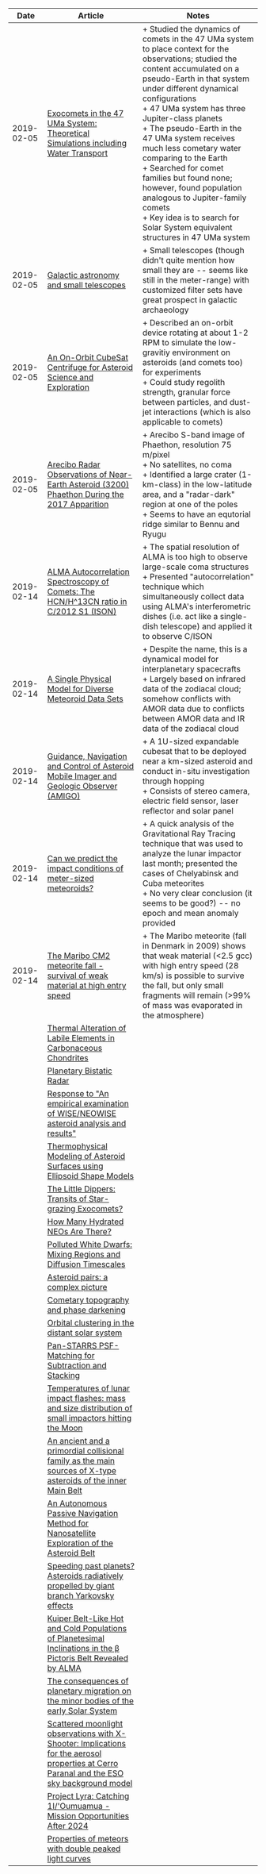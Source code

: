 | Date | Article | Notes | 
| ---- | ---- | ---- |
| 2019-02-05 | [Exocomets in the 47 UMa System: Theoretical Simulations including Water Transport](https://arxiv.org/abs/1811.09579) | + Studied the dynamics of comets in the 47 UMa system to place context for the observations; studied the content accumulated on a pseudo-Earth in that system under different dynamical configurations <br> + 47 UMa system has three Jupiter-class planets <br> + The pseudo-Earth in the 47 UMa system receives much less cometary water comparing to the Earth <br> + Searched for comet families but found none; however, found population analogous to Jupiter-family comets <br> + Key idea is to search for Solar System equivalent structures in 47 UMa system
| 2019-02-05 | [Galactic astronomy and small telescopes](https://arxiv.org/abs/1812.06461) | + Small telescopes (though didn't quite mention how small they are -- seems like still in the meter-range) with customized filter sets have great prospect in galactic archaeology
| 2019-02-05 | [An On-Orbit CubeSat Centrifuge for Asteroid Science and Exploration](https://arxiv.org/abs/1812.11663) | + Described an on-orbit device rotating at about 1-2 RPM to simulate the low-gravitiy environment on asteroids (and comets too) for experiments <br> + Could study regolith strength, granular force between particles, and dust-jet interactions (which is also applicable to comets)
| 2019-02-05 | [Arecibo Radar Observations of Near-Earth Asteroid (3200) Phaethon During the 2017 Apparition](https://arxiv.org/abs/1902.00969) | + Arecibo S-band image of Phaethon, resolution 75 m/pixel <br> + No satellites, no coma <br> + Identified a large crater (1-km-class) in the low-latitude area, and a "radar-dark" region at one of the poles <br> + Seems to have an equtorial ridge similar to Bennu and Ryugu
| 2019-02-14 | [ALMA Autocorrelation Spectroscopy of Comets: The HCN/H^13CN ratio in C/2012 S1 (ISON)](https://arxiv.org/abs/1901.08676) | + The spatial resolution of ALMA is too high to observe large-scale coma structures <br> + Presented "autocorrelation" technique which simultaneously collect data using ALMA's interferometric dishes (i.e. act like a single-dish telescope) and applied it to observe C/ISON
| 2019-02-14 | [A Single Physical Model for Diverse Meteoroid Data Sets](https://arxiv.org/abs/1902.02977) | + Despite the name, this is a dynamical model for interplanetary spacecrafts <br> + Largely based on infrared data of the zodiacal cloud; somehow conflicts with AMOR data due to conflicts between AMOR data and IR data of the zodiacal cloud
| 2019-02-14 | [Guidance, Navigation and Control of Asteroid Mobile Imager and Geologic Observer (AMIGO)](https://arxiv.org/abs/1902.02071) | + A 1U-sized expandable cubesat that to be deployed near a km-sized asteroid and conduct in-situ investigation through hopping <br> + Consists of stereo camera, electric field sensor, laser reflector and solar panel
| 2019-02-14 | [Can we predict the impact conditions of meter-sized meteoroids?](https://arxiv.org/abs/1902.03980) | + A quick analysis of the Gravitational Ray Tracing technique that was used to analyze the lunar impactor last month; presented the cases of Chelyabinsk and Cuba meteorites <br> + No very clear conclusion (it seems to be good?) -- no epoch and mean anomaly provided
| 2019-02-14 | [The Maribo CM2 meteorite fall - survival of weak material at high entry speed](https://arxiv.org/abs/1902.01112) | + The Maribo meteorite (fall in Denmark in 2009) shows that weak material (<2.5 gcc) with high entry speed (28 km/s) is possible to survive the fall, but only small fragments will remain (>99% of mass was evaporated in the atmosphere)
| | [Thermal Alteration of Labile Elements in Carbonaceous Chondrites](https://arxiv.org/abs/1810.04154) |
| | [Planetary Bistatic Radar](https://arxiv.org/abs/1810.08712) |
| | [Response to "An empirical examination of WISE/NEOWISE asteroid analysis and results"](https://arxiv.org/abs/1811.01454)
| | [Thermophysical Modeling of Asteroid Surfaces using Ellipsoid Shape Models](https://arxiv.org/abs/1811.02849) |
| | [The Little Dippers: Transits of Star-grazing Exocomets?](https://arxiv.org/abs/1811.12414) |
| | [How Many Hydrated NEOs Are There?](https://arxiv.org/abs/1812.02285) |
| | [Polluted White Dwarfs: Mixing Regions and Diffusion Timescales](https://arxiv.org/abs/1812.09602) |
| | [Asteroid pairs: a complex picture](https://arxiv.org/abs/1901.05492) |
| | [Cometary topography and phase darkening](https://arxiv.org/abs/1901.06250) |
| | [Orbital clustering in the distant solar system](https://arxiv.org/abs/1901.07115) |
| | [Pan-STARRS PSF-Matching for Subtraction and Stacking](https://arxiv.org/abs/1901.09999) |
| | [Temperatures of lunar impact flashes: mass and size distribution of small impactors hitting the Moon](https://arxiv.org/abs/1902.00987) |
| | [An ancient and a primordial collisional family as the main sources of X-type asteroids of the inner Main Belt](https://arxiv.org/abs/1902.01633) |
| | [An Autonomous Passive Navigation Method for Nanosatellite Exploration of the Asteroid Belt](https://arxiv.org/abs/1902.03180) |
| | [Speeding past planets? Asteroids radiatively propelled by giant branch Yarkovsky effects](https://arxiv.org/abs/1902.02795) |
| | [Kuiper Belt-Like Hot and Cold Populations of Planetesimal Inclinations in the β Pictoris Belt Revealed by ALMA](https://arxiv.org/abs/1902.04081) |
| | [The consequences of planetary migration on the minor bodies of the early Solar System](https://arxiv.org/abs/1902.04591) |
| | [Scattered moonlight observations with X-Shooter: Implications for the aerosol properties at Cerro Paranal and the ESO sky background model](https://arxiv.org/abs/1902.04637) |
| | [Project Lyra: Catching 1I/'Oumuamua - Mission Opportunities After 2024](https://arxiv.org/abs/1902.04935) |
| | [Properties of meteors with double peaked light curves](https://arxiv.org/abs/1902.05931) |
